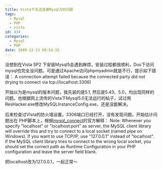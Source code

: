 ```yaml
---
title: Vista下无法连接Mysql5的问题
tags:
  - Mysql
  - PHP
  - vista
id: 434
categories:
  - Mysql
  - PHP
date: 2009-12-13 09:54:15
---
```


没想到在Vista SP2 下安装Mysql5会遇到麻烦，安装过程都很顺利，Dos下访问mysql也完全没问题。可是通过Apache访问phpmyadmin就是不行，提示如下错误：
A connection attempt failed because the connected party did not (trying to connect via tcp://localhost:3306)

开始以为是mysql的版本问题，我先装的是5.1, 然后是5.43、5.0，均出现同样的问题。也根据网上流传的Vista下Mysql5.0无法运行的帖子，试过用ResHacker.exe修改MySQLInstanceConfig.exe，还是没能解决。

后来检查过VIsta的防火墙设置，3306端口已经打开，没有发现问题。开始估计问题出在 PHP脚本上，根据[mysql_connect](http://www.php.net/function.mysql-connect)的官方解释：
Note: Whenever you specify "localhost" or "localhost:port" as server, the MySQL client library will override this and try to connect to a local socket (named pipe on Windows). If you want to use TCP/IP, use "127.0.0.1" instead of "localhost". If the MySQL client library tries to connect to the wrong local socket, you should set the correct path as Runtime Configuration in your PHP configuration and leave the server field blank.

把localhost改为127.0.0.1，一起正常～